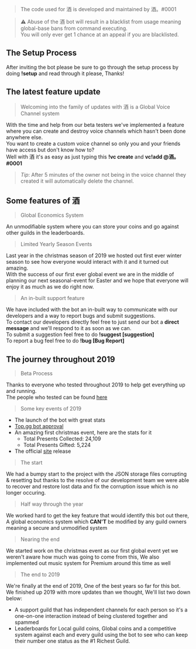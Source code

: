 
> The code used for 酒 is developed and maintained by 酒。#0001 

> :warning: Abuse of the 酒 bot will result in a blacklist from usage meaning global-base bans from command executing.\
> You will only ever get 1 chance at an appeal if you are blacklisted.

## The Setup Process
After inviting the bot please be sure to go through the setup process by doing **!setup** and read through it please, Thanks!

## The latest feature update
> Welcoming into the family of updates with 酒 is a Global Voice Channel system

With the time and help from our beta testers we've implemented a feature where you can create and destroy voice channels which hasn't been done anywhere else.\
You want to create a custom voice channel so only you and your friends have access but don't know how to?\
Well with 酒 it's as easy as just typing this **!vc create** and **vc!add @酒。#0001**
> *Tip*: After 5 minutes of the owner not being in the voice channel they created it will automatically delete the channel.


## Some features of 酒
> Global Economics System

An unmodifiable system where you can store your coins and go against other guilds in the leaderboards.

> Limited Yearly Season Events

Last year in the christmas season of 2019 we hosted out first ever winter season to see how everyone would interact with it and it turned out amazing.\
With the success of our first ever global event we are in the middle of planning our next seasonal-event for Easter and we hope that everyone will enjoy it as much as we do right now.

> An in-built support feature

We have included with the bot an in-built way to communicate with our developers and a way to report bugs and submit suggestions.\
To contact our developers directly feel free to just send our bot a **direct message** and we'll respond to it as soon as we can.\
To submit a suggestion feel free to do **!suggest [suggestion]**\
To report a bug feel free to do **!bug [Bug Report]**

## The journey throughout 2019

> Beta Process

Thanks to everyone who tested throughout 2019 to help get everything up and running.\
The people who tested can be found [here](https://sakebot.xyz/beta)


> Some key events of 2019

- The launch of the bot with great stats
- [Top.gg bot approval](https://top.gg/bot/639268369924882432/edit)
- An amazing first christmas event, here are the stats for it
  - Total Presents Collected: 24,109
  - Total Presents Gifted: 5,224
- The official [site](https://sakebot.xyz) release 


> The start

We had a bumpy start to the project with the JSON storage files corrupting & resetting but thanks to the resolve of our development team we were able to recover and restore lost data and fix the corruption issue which is no longer occuring.

> Half way through the year

We worked hard to get the key feature that would identify this bot out there, A global economics system which **CAN'T** be modified by any guild owners meaning a secure and unmodified system

> Nearing the end

We started work on the christmas event as our first global event yet we weren't aware how much was going to come from this, We also implemented out music system for Premium around this time as well

> The end to 2019

We're finally at the end of 2019, One of the best years so far for this bot.\
We finished up 2019 with more updates than we thought, We'll list two down below:
- A support guild that has independent channels for each person so it's a one-on-one interaction instead of being clustered together and spammed
- Leaderboards for Local guild coins, Global coins and a competitive system against each and every guild using the bot to see who can keep their number one status as the #1 Richest Guild.
